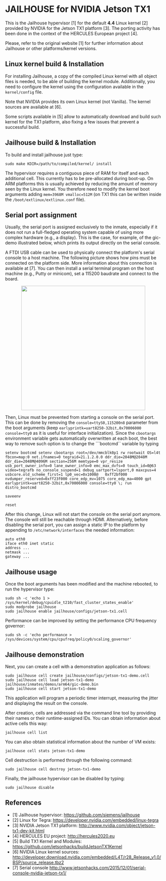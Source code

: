 JAILHOUSE for NVIDIA Jetson TX1
===============================

This is the Jailhouse hypervisor [1] for the default **4.4** Linux kernel [2]
provided by NVIDIA for the Jetson TX1 platform [3]. The porting activity has
been done in the context of the HERCULES European project [4].

Please, refer to the original website [1] for further information about Jailhouse
or other platforms/kernel versions.


Linux kernel build & Installation
---------------------------------

For installing Jailhouse, a copy of the compiled Linux kernel with all object
files is needed, to be able of building the kernel module.
Additionally, you need to configure the kernel using the configuration
available in the ```kernel/config``` file.

Note that NVIDIA provides its own Linux kernel (not Vanilla).
The kernel sources are available at [6].

Some scripts available in [5] allow to automatically download and build such
kernel for the TX1 platform, also fixing a few issues that prevent a successful
build.


Jailhouse build & Installation
------------------------------

To build and install jailhouse just type:

    sudo make KDIR=/path/to/compiled/kernel/ install

The hypervisor requires a contiguous piece of RAM for itself and each
additional cell. This currently has to be pre-allocated during boot-up.
On ARM platforms this is usually achieved by reducing the amount of memory seen
by the Linux kernel. You therefore need to modify the kernel boot arguments
adding ```mem=3968M vmalloc=512M``` (on TX1 this can be written inside the
```/boot/extlinux/extlinux.conf``` file).


Serial port assignment
----------------------

Usually, the serial port is assigned exclusively to the inmate, especially if
it does not run a full-fledged operating system capable of using more complex
hardware (e.g., a display). This is the case, for example, of the gic-demo
illustrated below, which prints its output directly on the serial console.

A FTDI USB cable can be used to physically connect the platform's serial
console to a host machine. The following picture shows how pins must be
connected on the platform side. More information about this connection is
available at [7]. You can then install a serial terminal program on the host
machine (e.g., Putty or minicom), set a 115200 baudrate and connect to the
board.

<p align="center">
<img src="images/TX1_serial_cable.jpg" width="400">
</p>

Then, Linux must be prevented from starting a console on the serial
port. This can be done by removing the ```console=ttyS0,115200n8``` parameter
from the boot arguments (keep ```earlyprintk=uart8250-32bit,0x70006000
console=tty0``` as it is useful for interface initialization).
Since the ```cbootargs``` environment variable gets automatically overwritten
at each boot, the best way to remove such option is to change the ```bootcmd``
variable by typing

    setenv bootcmd setenv cbootargs root=/dev/mmcblk0p1 rw rootwait OS=l4t fbcon=map:0 net.ifnames=0 tegraid=21.1.2.0.0 ddr_die=2048M@2048M ddr_die=2048M@4096M section=256M memtype=0 vpr_resize usb_port_owner_info=0 lane_owner_info=0 emc_max_dvfs=0 touch_id=0@63 video=tegrafb no_console_suspend=1 debug_uartport=lsport,0 maxcpus=4 usbcore.old_scheme_first=1 lp0_vec=0x1000@   0xff2bf000 nvdumper_reserved=0xff23f000 core_edp_mv=1075 core_edp_ma=4000 gpt earlyprintk=uart8250-32bit,0x70006000 console=tty0 \; run distro_bootcmd

    saveenv

    reset

After this change, Linux will not start the console on the serial port anymore.
The console will still be reachable through HDMI. Alternatively, before
disabling the serial port, you can assign a static IP to the platform by
appending to ```/etc/network/interfaces``` the needed information:

	auto eth0
	iface eth0 inet static
	address ...
	netmask ...
	gateway ...


Jailhouse usage
---------------

Once the boot arguments has been modified and the machine rebooted, to run the
hypervisor type:

	sudo sh -c 'echo 1 > /sys/kernel/debug/cpuidle_t210/fast_cluster_states_enable'
	sudo modprobe jailhouse
	sudo jailhouse enable jailhouse/configs/jetson-tx1.cell

Performance can be improved by setting the performance CPU frequency governor:

	sudo sh -c 'echo performance > /sys/devices/system/cpu/cpufreq/policy0/scaling_governor'


Jailhouse demonstration
-----------------------

Next, you can create a cell with a demonstration application as follows:

	sudo jailhouse cell create jailhouse/configs/jetson-tx1-demo.cell
	sudo jailhouse cell load jetson-tx1-demo jailhouse/inmates/demos/arm64/gic-demo.bin
	sudo jailhouse cell start jetson-tx1-demo

This application will program a periodic timer interrupt, measuring the jitter
and displaying the result on the console.

After creation, cells are addressed via the command line tool by providing
their names or their runtime-assigned IDs. You can obtain information about
active cells this way:

	jailhouse cell list

You can also obtain statistical information about the number of VM exists:

	jailhouse cell stats jetson-tx1-demo

Cell destruction is performed through the following command:

	sudo jailhouse cell destroy jetson-tx1-demo

Finally, the jailhouse hypervisor can be disabled by typing:

	sudo jailhouse disable

References
----------

* [1] Jailhouse hypervisor: https://github.com/siemens/jailhouse
* [2] Linux for Tegra: https://developer.nvidia.com/embedded/linux-tegra
* [3] NVIDIA Jetson TX1 platform: http://www.nvidia.com/object/jetson-tx1-dev-kit.html
* [4] HERCULES EU project: http://hercules2020.eu
* [5] Build TX1 Kernel and Modules: https://github.com/jetsonhacks/buildJetsonTX1Kernel
* [6] NVIDIA Linux kernel sources: http://developer.download.nvidia.com/embedded/L4T/r28_Release_v1.0/BSP/source_release.tbz2
* [7] Serial console http://www.jetsonhacks.com/2015/12/01/serial-console-nvidia-jetson-tx1/


